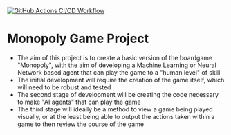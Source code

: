 [![GitHub Actions CI/CD Workflow](https://github.com/alessiomorteo/Monopoly/actions/workflows/main.yml/badge.svg)](https://github.com/alessiomorteo/Monopoly/actions/workflows/main.yml)

# Monopoly Game Project
* The aim of this project is to create a basic version of the boardgame "Monopoly", with the aim of developing a Machine Learning or Neural Network based agent that can play the game to a "human level" of skill
* The initial development will require the creation of the game itself, which will need to be robust and tested
* The second stage of development will be creating the code necessary to make "AI agents" that can play the game
* The third stage will ideally be a method to view a game being played visually, or at the least being able to output the actions taken within a game to then review the course of the game
